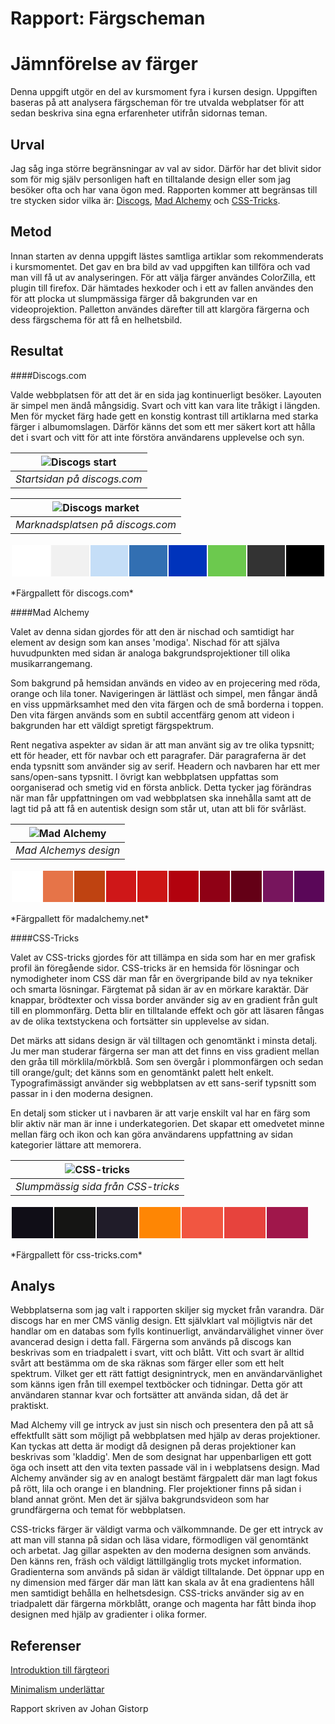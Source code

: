 ---
---
# Rapport: Färgscheman

Jämnförelse av färger
=======================

Denna uppgift utgör en del av kursmoment fyra i kursen design. Uppgiften baseras på att analysera färgscheman för tre utvalda webplatser för att sedan beskriva sina egna erfarenheter utifrån sidornas teman.

Urval
-----------------------

Jag såg inga större begränsningar av val av sidor. Därför har det blivit sidor som för mig själv personligen haft en tilltalande design eller som jag besöker ofta och har vana ögon med. Rapporten kommer att begränsas till tre stycken sidor vilka är: [Discogs](https://discogs.com), [Mad Alchemy](https://madalchemy.net) och [CSS-Tricks](https://css-tricks.com/).

Metod
-----------------------

Innan starten av denna uppgift lästes samtliga artiklar som rekommenderats i kursmomentet. Det gav en bra bild av vad uppgiften kan tillföra och vad man vill få ut av analyseringen. För att välja färger användes ColorZilla, ett plugin till firefox. Där hämtades hexkoder och i ett av fallen användes den för att plocka ut slumpmässiga färger då bakgrunden var en videoprojektion. Palletton användes därefter till att klargöra färgerna och dess färgschema för att få en helhetsbild.

Resultat
-----------------------


####Discogs.com

Valde webbplatsen för att det är en sida jag kontinuerligt besöker. Layouten är simpel men ändå mångsidig. Svart och vitt kan vara lite tråkigt i längden. Men för mycket färg hade gett en konstig kontrast till artiklarna med starka färger i albumomslagen. Därför känns det som ett mer säkert kort att hålla det i svart och vitt för att inte förstöra användarens upplevelse och syn.  

|![Discogs start](image/discogsfront.png?w=600)|
|:--:|
| *Startsidan på discogs.com* |

| ![Discogs market](image/discogsmarket.png?w=600) |
|:--:|
| *Marknadsplatsen på discogs.com* |


<table style="border-spacing: 2px; border-collapse: separate">
<tr>
<td style="height: 50px; width: 50px; background-color: #fff">
<td style="height: 50px; width: 50px; background-color: #f1f1f1">
<td style="height: 50px; width: 50px; background-color: #c5def7">
<td style="height: 50px; width: 50px; background-color: #326fb2">
<td style="height: 50px; width: 50px; background-color: #0033bb">
<td style="height: 50px; width: 50px; background-color: #6cc94e">
<td style="height: 50px; width: 50px; background-color: #333">
<td style="height: 50px; width: 50px; background-color: #000">
</tr>
</table>
*Färgpallett för discogs.com*

####Mad Alchemy

Valet av denna sidan gjordes för att den är nischad och samtidigt har element av design som kan anses 'modiga'. Nischad för att själva huvudpunkten med sidan är analoga bakgrundsprojektioner till olika musikarrangemang.

Som bakgrund på hemsidan används en video av en projecering med röda, orange och lila toner. Navigeringen är lättläst och simpel, men fångar ändå en viss uppmärksamhet med den vita färgen och de små borderna i toppen. Den vita färgen används som en subtil accentfärg genom att videon i bakgrunden har ett väldigt spretigt färgspektrum.

Rent negativa aspekter av sidan är att man använt sig av tre olika typsnitt; ett för header, ett för navbar och ett paragrafer. Där paragraferna är det enda typsnitt som använder sig av serif. Headern och navbaren har ett mer sans/open-sans typsnitt. I övrigt kan webbplatsen uppfattas som oorganiserad och smetig vid en första anblick. Detta tycker jag förändras när man får uppfattningen om vad webbplatsen ska innehålla samt att de lagt tid på att få en autentisk design som står ut, utan att bli för svårläst.

| ![Mad Alchemy](image/MAstart.png?w=600) |
|:--:|
| *Mad Alchemys design* |

<table style="border-spacing: 2px; border-collapse: separate">
<tr>
<td style="height: 50px; width: 50px; background-color: #fff">
<td style="height: 50px; width: 50px; background-color: #e67448">
<td style="height: 50px; width: 50px; background-color: #bf4311">
<td style="height: 50px; width: 50px; background-color: #cf1718">
<td style="height: 50px; width: 50px; background-color: #cc1514">
<td style="height: 50px; width: 50px; background-color: #b2020e">
<td style="height: 50px; width: 50px; background-color: #8f0115">
<td style="height: 50px; width: 50px; background-color: #640016">
<td style="height: 50px; width: 50px; background-color: #77155d">
<td style="height: 50px; width: 50px; background-color: #5a0758">
</tr>
</table>
*Färgpallett för madalchemy.net*


####CSS-Tricks

Valet av CSS-tricks gjordes för att tillämpa en sida som har en mer grafisk profil än föregående sidor. CSS-tricks är en hemsida för lösningar och nymodigheter inom CSS där man får en övergripande bild av nya tekniker och smarta lösningar. Färgtemat på sidan är av en mörkare karaktär. Där knappar, brödtexter och vissa border använder sig av en gradient från gult till en plommonfärg. Detta blir en tilltalande effekt och gör att läsaren fångas av de olika textstyckena och fortsätter sin upplevelse av sidan.

Det märks att sidans design är väl tilltagen och genomtänkt i minsta detalj. Ju mer man studerar färgerna ser man att det finns en viss gradient mellan den gråa till mörklila/mörkblå. Som sen övergår i plommonfärgen och sedan till orange/gult; det känns som en genomtänkt palett helt enkelt. Typografimässigt använder sig webbplatsen av ett sans-serif typsnitt som passar in i den moderna designen.

En detalj som sticker ut i navbaren är att varje enskilt val har en färg som blir aktiv när man är inne i underkategorien. Det skapar ett omedvetet minne mellan färg och ikon och kan göra användarens uppfattning av sidan kategorier lättare att memorera.


| ![CSS-tricks](image/CSStricks.png?w=600) |
|:--:|
| *Slumpmässig sida från CSS-tricks* |

<table style="border-spacing: 2px; border-collapse: separate">
<tr>
<td style="height: 50px; width: 50px; background-color: #100e17">
<td style="height: 50px; width: 50px; background-color: #151514">
<td style="height: 50px; width: 50px; background-color: #201c29">
<td style="height: 50px; width: 50px; background-color: #fe8604">
<td style="height: 50px; width: 50px; background-color: #f15641">
<td style="height: 50px; width: 50px; background-color: #e7433d">
<td style="height: 50px; width: 50px; background-color: #a0174b">
</tr>
</table>
*Färgpallett för css-tricks.com*

Analys
-----------------------

Webbplatserna som jag valt i rapporten skiljer sig mycket från varandra. Där discogs har en mer CMS vänlig design. Ett självklart val möjligtvis när det handlar om en databas som fylls kontinuerligt, användarvälighet vinner över avancerad design i detta fall. Färgerna som används på discogs kan beskrivas som en triadpalett i svart, vitt och blått. Vitt och svart är alltid svårt att bestämma om de ska räknas som färger eller som ett helt spektrum. Vilket ger ett rätt fattigt designintryck, men en användarvänlighet som känns igen från till exempel textböcker och tidningar. Detta gör att användaren stannar kvar och fortsätter att använda sidan, då det är praktiskt.

Mad Alchemy vill ge intryck av just sin nisch och presentera den på att så effektfullt sätt som möjligt på webbplatsen med hjälp av deras projektioner. Kan tyckas att detta är modigt då designen på deras projektioner kan beskrivas som 'kladdig'. Men de som designat har uppenbarligen ett gott öga och insett att den vita texten passade väl in i webplatsens design. Mad Alchemy använder sig av en analogt bestämt färgpalett där man lagt fokus på rött, lila och orange i en blandning. Fler projektioner finns på sidan i bland annat grönt. Men det är själva bakgrundsvideon som har grundfärgerna och temat för webbplatsen.

CSS-tricks färger är väldigt varma och välkommnande. De ger ett intryck av att man vill stanna på sidan och läsa vidare, förmodligen väl genomtänkt och arbetat. Jag gillar aspekten av den moderna designen som används. Den känns ren, fräsh och väldigt lättillgänglig trots mycket information. Gradienterna som används på sidan är väldigt tilltalande. Det öppnar upp en ny dimension med färger där man lätt kan skala av åt ena gradientens håll men samtidigt behålla en helhetsdesign. CSS-tricks använder sig av en triadpalett där färgerna mörkblått, orange och magenta har fått binda ihop designen med hjälp av gradienter i olika former.

Referenser
-----------------------

[Introduktion till färgteori](https://webdesign.tutsplus.com/articles/an-introduction-to-color-theory-for-web-designers--webdesign-1437)

[Minimalism underlättar](https://www.nngroup.com/articles/characteristics-minimalism/)

Rapport skriven av Johan Gistorp
